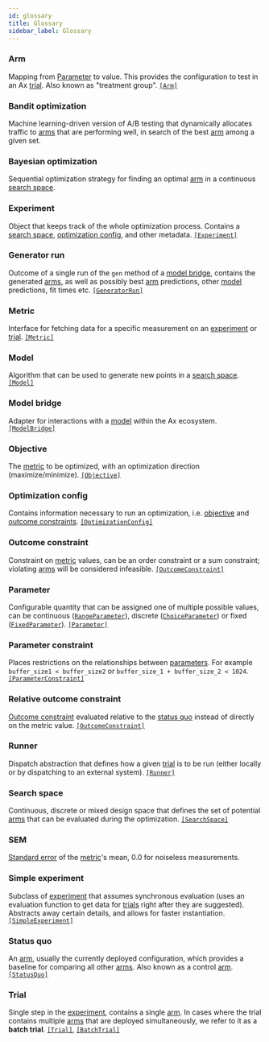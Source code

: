 ```yaml
---
id: glossary
title: Glossary
sidebar_label: Glossary
---
```

### Arm
Mapping from [Parameter](glossary.md#parameter) to value. This provides the configuration to test in an Ax [trial](glossary.md#trial). Also known as "treatment group". [```[Arm]```](/api/core.html#module-ax.core.arm)
### Bandit optimization
Machine learning-driven version of A/B testing that dynamically allocates traffic to [arms](glossary.md#arm) that are performing well, in search of the best [arm](glossary.md#arm) among a given set.
### Bayesian optimization
Sequential optimization strategy for finding an optimal [arm](glossary.md#arm) in a continuous [search space](glossary.md#search-space).
### Experiment
Object that keeps track of the whole optimization process. Contains a [search space](glossary.md#search-space), [optimization config](glossary.md#optimization-config), and other metadata. [```[Experiment]```](/api/core.html#module-ax.core.experiment)
### Generator run
Outcome of a single run of the `gen` method of a [model bridge](glossary.md#model-bridge), contains the generated [arms](glossary.md#arm), as well as possibly best [arm](glossary.md#arm) predictions, other [model](glossary.md#model) predictions, fit times etc. [```[GeneratorRun]```](/api/core.html#module-ax.core.generator_run)
### Metric
Interface for fetching data for a specific measurement on an [experiment](glossary.md#experiment) or [trial](glossary.md#trial). [```[Metric]```](/api/core.html#module-ax.core.metric)
### Model
Algorithm that can be used to generate new points in a [search space](glossary.md#search-space). [```[Model]```](/api/models.html)
### Model bridge
Adapter for interactions with a [model](glossary.md#model) within the Ax ecosystem. [```[ModelBridge]```](/api/modelbridge.html)
### Objective
The [metric](glossary.md#metric) to be optimized, with an optimization direction (maximize/minimize). [```[Objective]```](/api/core.html#module-ax.core.objective)
### Optimization config
Contains information necessary to run an optimization, i.e. [objective](glossary.md#objective) and [outcome constraints](glossary#outcome-constraints). [```[OptimizationConfig]```](/api/core.html#module-ax.core.optimization_config)
### Outcome constraint
Constraint on [metric](glossary.md#metric) values, can be an order constraint or a sum constraint; violating [arms](glossary.md#arm) will be considered infeasible. [```[OutcomeConstraint]```](/api/core.html#module-ax.core.outcome_constraint)
### Parameter
Configurable quantity that can be assigned one of multiple possible values, can be continuous ([`RangeParameter`](../api/core.html#ax.core.parameter.RangeParameter)), discrete ([`ChoiceParameter`](../api/core.html#ax.core.parameter.ChoiceParameter)) or fixed ([`FixedParameter`](../api/core.html#ax.core.parameter.FixedParameter)). [```[Parameter]```](/api/core.html#module-ax.core.parameter)
### Parameter constraint
Places restrictions on the relationships between [parameters](glossary.md#parameter).  For example `buffer_size1 < buffer_size2` or `buffer_size_1 + buffer_size_2 < 1024`. [```[ParameterConstraint]```](/api/core.html#module-ax.core.parameter_constraint)
### Relative outcome constraint
[Outcome constraint](glossary.md#outcome-constraint) evaluated relative to the [status quo](glossary.md#status-quo) instead of directly on the metric value. [```[OutcomeConstraint]```](/api/core.html#module-ax.core.outcome_constraint)
### Runner
Dispatch abstraction that defines how a given [trial](glossary.md#trial) is to be run (either locally or by dispatching to an external system). [````[Runner]````](/api/core.html#module-ax.core.runner)
### Search space
Continuous, discrete or mixed design space that defines the set of potential [arms](glossary.md#arm) that can be evaluated during the optimization. [```[SearchSpace]```](/api/core.html#module-ax.core.search_space)
### SEM
[Standard error](https://en.wikipedia.org/wiki/Standard_error) of the [metric](glossary.md#metric)'s mean, 0.0 for noiseless measurements.
### Simple experiment
Subclass of [experiment](glossary.md#experiment) that assumes synchronous evaluation (uses an evaluation function to get data for [trials](glossary.md#trial) right after they are suggested). Abstracts away certain details, and allows for faster instantiation. [```[SimpleExperiment]```](/api/core.html#module-ax.core.simple_experiment)
### Status quo
An [arm](glossary.md#arm), usually the currently deployed configuration, which provides a baseline for comparing all other [arms](glossary.md#arm). Also known as a control [arm](glossary.md#arm). [```[StatusQuo]```](/api/core.html#ax.core.experiment.Experiment.status_quo)
### Trial
Single step in the [experiment](glossary.md#experiment), contains a single [arm](glossary.md#arm). In cases where the trial contains multiple [arms](glossary.md#arm) that are deployed simultaneously, we refer to it as a **batch trial**. [```[Trial]```](/api/core.html#module-ax.core.trial), [```[BatchTrial]```](/api/core.html#module-ax.core.batch_trial)
